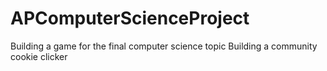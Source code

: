 # APComputerScienceProject
Building a game for the final computer science topic
Building a community cookie clicker
